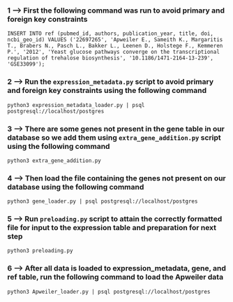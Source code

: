 ### 1 --> First the following command was run to avoid primary and foreign key constraints 
      
    INSERT INTO ref (pubmed_id, authors, publication_year, title, doi, ncbi_geo_id) VALUES ('22697265', 'Apweiler E., Sameith K., Margaritis T., Brabers N., Pasch L., Bakker L., Leenen D., Holstege F., Kemmeren P.', '2012', 'Yeast glucose pathways converge on the transcriptional regulation of trehalose biosynthesis', '10.1186/1471-2164-13-239', 'GSE33099');
### 2 --> Run the `expression_metadata.py` script to avoid primary and foreign key constraints using the following command 
    
    python3 expression_metadata_loader.py | psql postgresql://localhost/postgres
### 3 --> There are some genes not present in the gene table in our database so we add them using `extra_gene_addition.py` script using the following command 

    python3 extra_gene_addition.py
### 4 --> Then load the file containing the genes not present on our database using the following command

    python3 gene_loader.py | psql postgresql://localhost/postgres
### 5 --> Run `preloading.py` script to attain the correctly formatted file for input to the expression table and preparation for next step
    python3 preloading.py
### 6 --> After all data is loaded to expression_metadata, gene, and ref table, run the following command to load the Apweiler data

    python3 Apweiler_loader.py | psql postgresql://localhost/postgres
